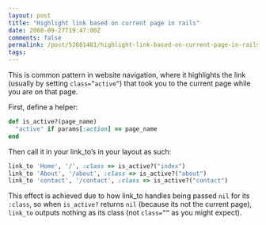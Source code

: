 ```yaml
---
layout: post
title: "Highlight link based on current page in rails"
date: 2008-09-27T19:47:00Z
comments: false
permalink: /post/52081481/highlight-link-based-on-current-page-in-rails
tags:
---
```




This is common pattern in website navigation, where it highlights the link (usually by setting `class=”active”`) that took you to the current page while you are on that page.

First, define a helper:

```ruby
def is_active?(page_name)
  "active" if params[:action] == page_name
end

```

Then call it in your link_to’s in your layout as such:

```ruby
link_to 'Home', '/', :class => is_active?("index")
link_to 'About', '/about', :class => is_active?("about")
link_to 'contact', '/contact', :class => is_active?("contact")
```

This effect is achieved due to how link_to handles being passed `nil` for its `:class`, so when `is_active?` returns `nil` (because its not the current page), `link_to` outputs nothing as its class (not `class=””` as you might expect).
